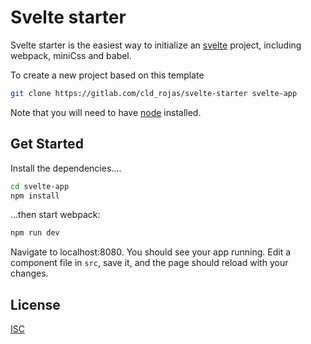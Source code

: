 # Svelte starter

Svelte starter is the easiest way to initialize an [svelte](https://svelte.dev/) project, including webpack, miniCss and babel.

To create a new project based on this template

```bash
git clone https://gitlab.com/cld_rojas/svelte-starter svelte-app
```

Note that you will need to have [node](https://nodejs.org/) installed.

## Get Started


Install the dependencies....

```bash
cd svelte-app
npm install
```

...then start webpack:
```bash
npm run dev
```
Navigate to localhost:8080. You should see your app running. Edit a component file in `src`, save it, and the page should reload with your changes.

## License
[ISC](https://choosealicense.com/licenses/isc/)
